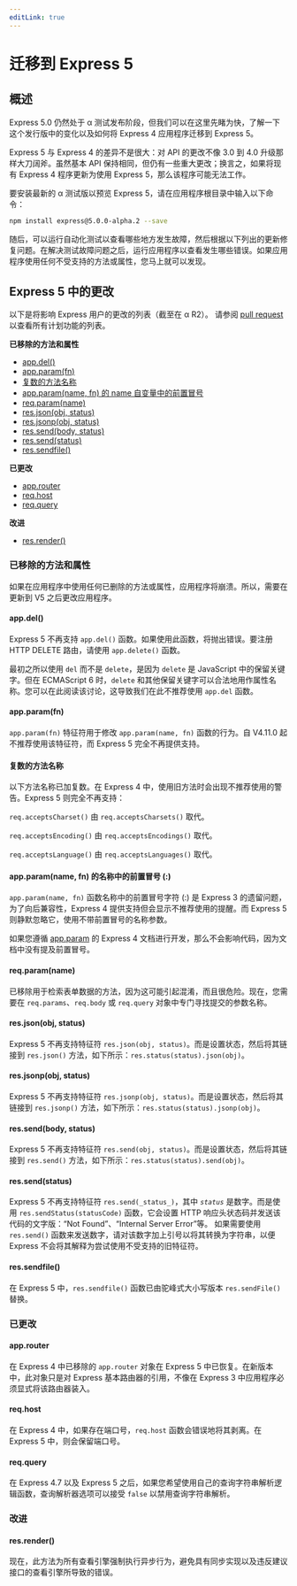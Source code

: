 ```yaml
---
editLink: true
---
```


# 迁移到 Express 5

## 概述

Express 5.0 仍然处于 α 测试发布阶段，但我们可以在这里先睹为快，了解一下这个发行版中的变化以及如何将 Express 4 应用程序迁移到 Express 5。

Express 5 与 Express 4 的差异不是很大：对 API 的更改不像 3.0 到 4.0 升级那样大刀阔斧。虽然基本 API 保持相同，但仍有一些重大更改；换言之，如果将现有 Express 4 程序更新为使用 Express 5，那么该程序可能无法工作。

要安装最新的 α 测试版以预览 Express 5，请在应用程序根目录中输入以下命令：

```bash
npm install express@5.0.0-alpha.2 --save
```

随后，可以运行自动化测试以查看哪些地方发生故障，然后根据以下列出的更新修复问题。在解决测试故障问题之后，运行应用程序以查看发生哪些错误。如果应用程序使用任何不受支持的方法或属性，您马上就可以发现。

## Express 5 中的更改

以下是将影响 Express 用户的更改的列表（截至在 α R2）。 请参阅 [pull request](https://github.com/expressjs/express/pull/2237) 以查看所有计划功能的列表。

**已移除的方法和属性**

- [app.del()](#app.del)
- [app.param(fn)](#app.param)
- [复数的方法名称](#plural)
- [app.param(name, fn) 的 name 自变量中的前置冒号](#leading)
- [req.param(name)](#req.param)
- [res.json(obj, status)](#res.json)
- [res.jsonp(obj, status)](#res.jsonp)
- [res.send(body, status)](#res.send.body)
- [res.send(status)](#res.send.status)
- [res.sendfile()](#res.sendfile)

**已更改**

- [app.router](#app.router)
- [req.host](#req.host)
- [req.query](#req.query)

**改进**

- [res.render()](#res.render)

### 已移除的方法和属性

如果在应用程序中使用任何已删除的方法或属性，应用程序将崩溃。所以，需要在更新到 V5 之后更改应用程序。

#### app.del()

Express 5 不再支持 `app.del()` 函数。如果使用此函数，将抛出错误。要注册 HTTP DELETE 路由，请使用 `app.delete()` 函数。

最初之所以使用 `del` 而不是 `delete`，是因为 `delete` 是 JavaScript 中的保留关键字。但在 ECMAScript 6 时，`delete` 和其他保留关键字可以合法地用作属性名称。您可以在此阅读该讨论，这导致我们在此不推荐使用 `app.del` 函数。

#### app.param(fn)

`app.param(fn)` 特征符用于修改 `app.param(name, fn)` 函数的行为。自 V4.11.0 起不推荐使用该特征符，而 Express 5 完全不再提供支持。

#### 复数的方法名称

以下方法名称已加复数。在 Express 4 中，使用旧方法时会出现不推荐使用的警告。Express 5 则完全不再支持：

`req.acceptsCharset()` 由 `req.acceptsCharsets()` 取代。

`req.acceptsEncoding()` 由 `req.acceptsEncodings()` 取代。

`req.acceptsLanguage()` 由 `req.acceptsLanguages()` 取代。

#### app.param(name, fn) 的名称中的前置冒号 (:)

`app.param(name, fn)` 函数名称中的前置冒号字符 (:) 是 Express 3 的遗留问题，为了向后兼容性，Express 4 提供支持但会显示不推荐使用的提醒。而 Express 5 则静默忽略它，使用不带前置冒号的名称参数。

如果您遵循 [app.param](http://expressjs.com/zh-cn/4x/api.html#app.param) 的 Express 4 文档进行开发，那么不会影响代码，因为文档中没有提及前置冒号。

#### req.param(name)

已移除用于检索表单数据的方法，因为这可能引起混淆，而且很危险。现在，您需要在 `req.params`、`req.body` 或 `req.query` 对象中专门寻找提交的参数名称。

#### res.json(obj, status)

Express 5 不再支持特征符 `res.json(obj, status)`。而是设置状态，然后将其链接到 `res.json()` 方法，如下所示：`res.status(status).json(obj)`。

#### res.jsonp(obj, status)

Express 5 不再支持特征符 `res.jsonp(obj, status)`。而是设置状态，然后将其链接到 `res.jsonp()` 方法，如下所示：`res.status(status).jsonp(obj)`。

#### res.send(body, status)

Express 5 不再支持特征符 `res.send(obj, status)`。而是设置状态，然后将其链接到 `res.send()` 方法，如下所示：`res.status(status).send(obj)`。

#### res.send(status)

Express 5 不再支持特征符 `res.send(_status_)`，其中 _`status`_ 是数字。而是使用 `res.sendStatus(statusCode)` 函数，它会设置 HTTP 响应头状态码并发送该代码的文字版：“Not Found”、“Internal Server Error”等。 如果需要使用 `res.send()` 函数来发送数字，请对该数字加上引号以将其转换为字符串，以便 Express 不会将其解释为尝试使用不受支持的旧特征符。

#### res.sendfile()

在 Express 5 中，`res.sendfile()` 函数已由驼峰式大小写版本 `res.sendFile()` 替换。

### 已更改

#### app.router

在 Express 4 中已移除的 `app.router` 对象在 Express 5 中已恢复。在新版本中，此对象只是对 Express 基本路由器的引用，不像在 Express 3 中应用程序必须显式将该路由器装入。

#### req.host

在 Express 4 中，如果存在端口号，`req.host` 函数会错误地将其剥离。在 Express 5 中，则会保留端口号。

#### req.query

在 Express 4.7 以及 Express 5 之后，如果您希望使用自己的查询字符串解析逻辑函数，查询解析器选项可以接受 `false` 以禁用查询字符串解析。

### 改进

#### res.render()

现在，此方法为所有查看引擎强制执行异步行为，避免具有同步实现以及违反建议接口的查看引擎所导致的错误。
